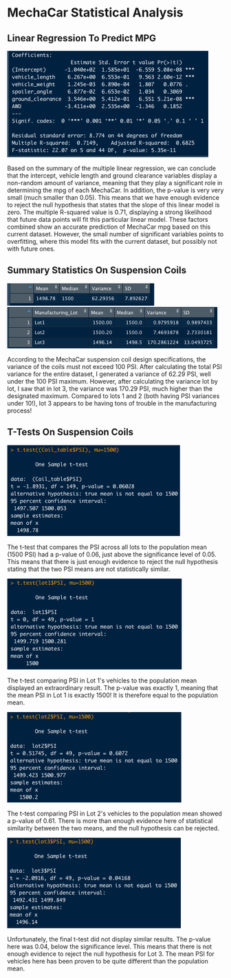 # MechaCar Statistical Analysis

## Linear Regression To Predict MPG

![summary](https://github.com/MaxV6ft4/MechaCar_Statistical_Analysis/blob/main/Screenshots/LinRegress_Summary.png)

Based on the summary of the multiple linear regression, we can conclude that the intercept, vehicle length and ground clearance variables display a non-random amount of variance, meaning that they play a significant role in determining the mpg of each MechaCar.  In addition, the p-value is very very small (much smaller than 0.05).  This means that we have enough evidence to reject the null hypothesis that states that the slope of this linear model is zero.  The multiple R-squared value is 0.71, displaying a strong likelihood that future data points will fit this particular linear model.  These factors combined show an accurate prediction of MechaCar mpg based on this current dataset.  However, the small number of significant variables points to overfitting, where this model fits with the current dataset, but possibly not with future ones.

## Summary Statistics On Suspension Coils

![total](https://github.com/MaxV6ft4/MechaCar_Statistical_Analysis/blob/main/Screenshots/Total_Summary.png)
![lot](https://github.com/MaxV6ft4/MechaCar_Statistical_Analysis/blob/main/Screenshots/Lot_Summary.png)

According to the MechaCar suspension coil design specifications, the variance of the coils must not exceed 100 PSI.  After calculating the total PSI variance for the entire dataset, I generated a variance of 62.29 PSI, well under the 100 PSI maximum.  However, after calculating the variance lot by lot, I saw that in lot 3, the variance was 170.29 PSI, much higher than the designated maximum.  Compared to lots 1 and 2 (both having PSI variances under 10!), lot 3 appears to be having tons of trouble in the manufacturing process!

## T-Tests On Suspension Coils

![coil](https://github.com/MaxV6ft4/MechaCar_Statistical_Analysis/blob/main/Screenshots/Coil.png)

The t-test that compares the PSI across all lots to the population mean (1500 PSI) had a p-value of 0.06, just above the significance level of 0.05.  This means that there is just enough evidence to reject the null hypothesis stating that the two PSI means are not statistically similar.

![lot1](https://github.com/MaxV6ft4/MechaCar_Statistical_Analysis/blob/main/Screenshots/Lot1.png)

The t-test comparing PSI in Lot 1's vehicles to the population mean displayed an extraordinary result.  The p-value was exactly 1, meaning that the mean PSI in Lot 1 is exactly 1500!  It is therefore equal to the population mean.

![lot2](https://github.com/MaxV6ft4/MechaCar_Statistical_Analysis/blob/main/Screenshots/Lot2.png)

The t-test comparing PSI in Lot 2's vehicles to the population mean showed a p-value of 0.61.  There is more than enough evidence here of statistical similarity between the two means, and the null hypothesis can be rejected.

![lot3](https://github.com/MaxV6ft4/MechaCar_Statistical_Analysis/blob/main/Screenshots/Lot3.png)

Unfortunately, the final t-test did not display similar results.  The p-value here was 0.04, below the significance level.  This means that there is not enough evidence to reject the null hypothesis for Lot 3.  The mean PSI for vehicles here has been proven to be quite different than the population mean.
